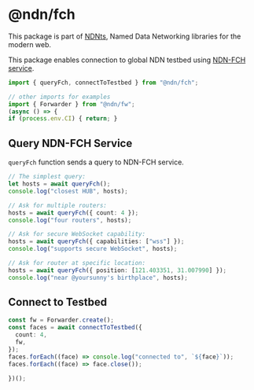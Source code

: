 # @ndn/fch

This package is part of [NDNts](https://yoursunny.com/p/NDNts/), Named Data Networking libraries for the modern web.

This package enables connection to global NDN testbed using [NDN-FCH service](https://github.com/named-data/ndn-fch/).

```ts
import { queryFch, connectToTestbed } from "@ndn/fch";

// other imports for examples
import { Forwarder } from "@ndn/fw";
(async () => {
if (process.env.CI) { return; }
```

## Query NDN-FCH Service

`queryFch` function sends a query to NDN-FCH service.

```ts
// The simplest query:
let hosts = await queryFch();
console.log("closest HUB", hosts);

// Ask for multiple routers:
hosts = await queryFch({ count: 4 });
console.log("four routers", hosts);

// Ask for secure WebSocket capability:
hosts = await queryFch({ capabilities: ["wss"] });
console.log("supports secure WebSocket", hosts);

// Ask for router at specific location:
hosts = await queryFch({ position: [121.403351, 31.007990] });
console.log("near @yoursunny's birthplace", hosts);
```

## Connect to Testbed

```ts
const fw = Forwarder.create();
const faces = await connectToTestbed({
  count: 4,
  fw,
});
faces.forEach((face) => console.log("connected to", `${face}`));
faces.forEach((face) => face.close());
```

```ts
})();
```
